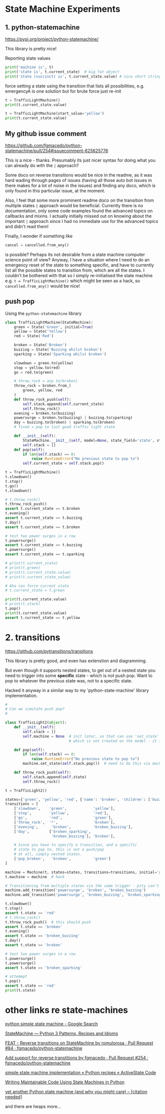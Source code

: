 # State Machine Experiments

## 1. python-statemachine

https://pypi.org/project/python-statemachine/ 

This library is pretty nice!

Reporting state values

```python
print('machine is', t)
print('state is', t.current_state)  # big fat object
print('state (succinct) is', t.current_state.value) # nice short string e.g. 'red'
```

force setting a state
using the transition that lists all possibilities, e.g. emergencyA is one solution
but for brute force just re-init

```python
t = TrafficLightMachine()
print(t.current_state.value)

t = TrafficLightMachine(start_value='yellow')
print(t.current_state.value)
```

## My github issue comment

https://github.com/fgmacedo/python-statemachine/pull/254#issuecomment-625625776

This is a nice - thanks. Presumably its just nicer syntax for doing what you can already do with the `|` approach? 

Some doco on reverse transitions would be nice in the readme, as it was hard wading through pages of issues (having all those auto bot issues in there makes for a lot of noise in the issues) and finding any doco, which is only found in this particular issue, at the moment. 

Also, I feel that some more prominent readme doco on the transition from multiple states `|` approach would be beneficial. Currently there is no documentation, only some code examples found the advanced topics on callbacks and mixins. I actually initially missed out on knowing about the important `|` approach since I had no immediate use for the advanced topics and didn't read them!

Finally, I wonder if something like

```python
cancel = cancelled.from_any()
```
is possible?  Perhaps its not desirable from a state machine computer science point of view? Anyway, I have a situation where I need to do an emergency reset of the state to something specific, and have to currently list all the possible states to transition from, which are all the states. I couldn't be bothered with that so I simply re-initialised the state machine e.g. `t = TrafficLightMachine()` which might be seen as a hack, so `cancelled.from_any()` would be nice!

## push pop

Using the `python-statemachine` library


```python
class TrafficLightMachine(StateMachine):
    green = State('Green', initial=True)
    yellow = State('Yellow')
    red = State('Red')

    broken = State('Broken')
    buzzing = State('Buzzing whilst broken')
    sparking = State('Sparking whilst broken')

    slowdown = green.to(yellow)
    stop = yellow.to(red)
    go = red.to(green)

    # throw_rock = any.to(broken)
    throw_rock = broken.from_(
        green, yellow, red
    )
    def throw_rock_push(self):
        self.stack.append(self.current_state)
        self.throw_rock()
    evening = broken.to(buzzing)
    powersurge = broken.to(buzzing) | buzzing.to(sparking)
    day = buzzing.to(broken) | sparking.to(broken)
    # fixed = pop to last good traffic light state

    def __init__(self):
        StateMachine.__init__(self, model=None, state_field='state', start_value=None)
        self.stack = []
    def pop(self):
        if len(self.stack) == 0:
            raise RuntimeError("No previous state to pop to")
        self.current_state = self.stack.pop()

t = TrafficLightMachine()
t.slowdown()
t.stop()
t.go()
t.slowdown()

# t.throw_rock()
t.throw_rock_push()
assert t.current_state == t.broken
t.evening()
assert t.current_state == t.buzzing
t.day()
assert t.current_state == t.broken

# test two power surges in a row
t.powersurge()
assert t.current_state == t.buzzing
t.powersurge()
assert t.current_state == t.sparking

# print(t.current_state)
# print(t.green)
# print(t.current_state.value)
# print(t.current_state_value)

# Aha can force current state
# t.current_state = t.green

print(t.current_state.value)
# print(t.stack)
t.pop()
print(t.current_state.value)
assert t.current_state == t.yellow
```


# 2. transitions

https://github.com/pytransitions/transitions

This library is pretty good, and even has extenstion and diagramming. 

But even though it supports nested states, to get out of a nested state you need to trigger into some **specific** state - which is not push pop.  Want to pop to whatever the previous state was, not to a specific state.

Hacked it anyway in a similar way to my 'python-state-machine' library implementation.

```python
# 
# Can we simulate push pop?
# 

class TrafficLight2(object):
    def __init__(self):
        self.stack = []
        self.machine = None  # init later, so that can use 'set_state' method 
                             # which is not created on the model - it is only available on the machine.

    def pop(self):
        if len(self.stack) == 0:
            raise RuntimeError("No previous state to pop to")
        machine.set_state(self.stack.pop())  # need to do this via machine

    def throw_rock_push(self):
        self.stack.append(self.state)
        self.throw_rock()

t = TrafficLight2()

states=['green', 'yellow', 'red', {'name': 'broken', 'children': ['buzzing', 'sparking']}]
transitions = [
    ['slowdown',    'green',            'yellow'],
    ['stop',        'yellow',           'red'],
    ['go',          'red',              'green'],
    ['throw_rock',  '*',                'broken'],
    ['evening',      'broken',          'broken_buzzing'],
    ['day',         ['broken_sparking', 
                     'broken_buzzing'], 'broken'],

    # Since you have to specify a transition, and a specific
    # state to pop to, this is not a push/pop
    # at all, simply nested states.
    ['pop_broken',   'broken',          'green']
]

machine = Machine(t, states=states, transitions=transitions, initial='green')
t.machine = machine  # hack

# Transitioning from multiple states via the same trigger - pity can't specify this in the transitions structure
machine.add_transition('powersurge', 'broken', 'broken_buzzing')
machine.add_transition('powersurge', 'broken_buzzing', 'broken_sparking')

t.slowdown()
t.stop()
assert t.state == 'red'
# t.throw_rock()
t.throw_rock_push()  # this should push
assert t.state == 'broken'
t.evening()
assert t.state == 'broken_buzzing'
t.day()
assert t.state == 'broken'

# test two power surges in a row
t.powersurge()
t.powersurge()
assert t.state == 'broken_sparking'

# attemmpt
t.pop()
assert t.state == 'red'
print(t.state)
```

# other links re state-machines

[python simple state machine - Google Search](https://www.google.com/search?q=python+simple+state+machine&oq=python+simple+state+machine&aqs=chrome..69i57.3903j0j4&sourceid=chrome&ie=UTF-8)

[StateMachine — Python 3 Patterns, Recipes and Idioms](https://python-3-patterns-idioms-test.readthedocs.io/en/latest/StateMachine.html)

[FEAT - Reverse transitions on StateMachine by romulorosa · Pull Request #84 · fgmacedo/python-statemachine](https://github.com/fgmacedo/python-statemachine/pull/84)

[Add support for reverse transtitions by fgmacedo · Pull Request #254 · fgmacedo/python-statemachine](https://github.com/fgmacedo/python-statemachine/pull/254)

[simple state machine implementation « Python recipes « ActiveState Code](http://code.activestate.com/recipes/577308-simple-state-machine-implementation/)

[Writing Maintainable Code Using State Machines in Python](https://www.zeolearn.com/magazine/writing-maintainable-code-using-sate-machines-in-python)

[yet another Python state machine (and why you might care) – \[citation needed\]](https://www.talyarkoni.org/blog/2014/10/29/yet-another-python-state-machine-and-why-you-might-care/comment-page-1/)

and there are heaps more...

